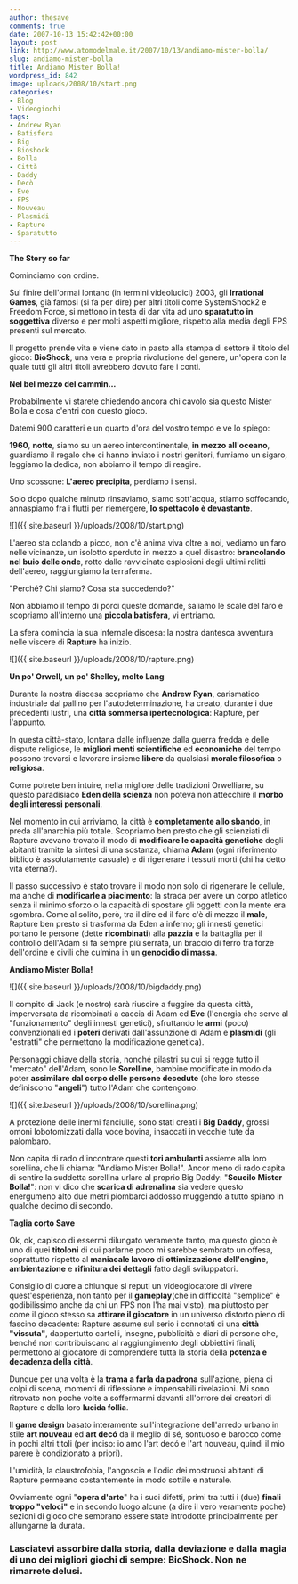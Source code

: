 ```yaml
---
author: thesave
comments: true
date: 2007-10-13 15:42:42+00:00
layout: post
link: http://www.atomodelmale.it/2007/10/13/andiamo-mister-bolla/
slug: andiamo-mister-bolla
title: Andiamo Mister Bolla!
wordpress_id: 842
image: uploads/2008/10/start.png
categories:
- Blog
- Videogiochi
tags:
- Andrew Ryan
- Batisfera
- Big
- Bioshock
- Bolla
- Città
- Daddy
- Decò
- Eve
- FPS
- Nouveau
- Plasmidi
- Rapture
- Sparatutto
---
```


**The Story so far**

Cominciamo con ordine.

Sul finire dell'ormai lontano (in termini videoludici) 2003, gli **Irrational Games**, già famosi (si fa per dire) per altri titoli come SystemShock2 e Freedom Force, si mettono in testa di dar vita ad uno **sparatutto in soggettiva** diverso e per molti aspetti migliore, rispetto alla media degli FPS presenti sul mercato.

Il progetto prende vita e viene dato in pasto alla stampa di settore il titolo del gioco: **BioShock**, una vera e propria rivoluzione del genere, un'opera con la quale tutti gli altri titoli avrebbero dovuto fare i conti.

**Nel bel mezzo del cammin...**

Probabilmente vi starete chiedendo ancora chi cavolo sia questo Mister Bolla e cosa c'entri con questo gioco.

Datemi 900 caratteri e un quarto d'ora del vostro tempo e ve lo spiego:

**1960**, **notte**, siamo su un aereo intercontinentale, **in mezzo all'oceano**, guardiamo il regalo che ci hanno inviato i nostri genitori, fumiamo un sigaro, leggiamo la dedica, non abbiamo il tempo di reagire.

Uno scossone: **L'aereo precipita**, perdiamo i sensi.

Solo dopo qualche minuto rinsaviamo, siamo sott'acqua, stiamo soffocando, annaspiamo fra i flutti per riemergere, **lo spettacolo è devastante**.

![]({{ site.baseurl }}/uploads/2008/10/start.png)

L'aereo sta colando a picco, non c'è anima viva oltre a noi, vediamo un faro nelle vicinanze, un isolotto sperduto in mezzo a quel disastro: **brancolando nel buio delle onde**, rotto dalle ravvicinate esplosioni degli ultimi relitti dell'aereo, raggiungiamo la terraferma.

"Perché? Chi siamo? Cosa sta succedendo?"

Non abbiamo il tempo di porci queste domande, saliamo le scale del faro e scopriamo all'interno una **piccola batisfera**, vi entriamo.

La sfera comincia la sua infernale discesa: la nostra dantesca avventura nelle viscere di **Rapture** ha inizio.

![]({{ site.baseurl }}/uploads/2008/10/rapture.png)

**Un po' Orwell, un po' Shelley, molto Lang**

Durante la nostra discesa scopriamo che **Andrew Ryan**, carismatico industriale dal pallino per l'autodeterminazione, ha creato, durante i due precedenti lustri, una **città sommersa ipertecnologica**: Rapture, per l'appunto.

In questa città-stato, lontana dalle influenze dalla guerra fredda e delle dispute religiose, le **migliori menti scientifiche** ed **economiche** del tempo possono trovarsi e lavorare insieme **libere** da qualsiasi **morale filosofica** o **religiosa**.

Come potrete ben intuire, nella migliore delle tradizioni Orwelliane, su questo paradisiaco **Eden della scienza** non poteva non attecchire il **morbo degli interessi  personali**.

Nel momento in cui arriviamo, la città è **completamente allo sbando**, in preda all'anarchia più totale. Scopriamo ben presto che gli scienziati di Rapture avevano trovato il modo di **modificare le capacità genetiche** degli abitanti tramite la sintesi di una sostanza, chiama **Adam** (ogni riferimento biblico è assolutamente casuale) e di rigenerare i tessuti morti (chi ha detto vita eterna?).

Il passo successivo è stato trovare il modo non solo di rigenerare le cellule, ma anche di **modificarle a piacimento**: la strada per avere un corpo atletico senza il minimo sforzo o la capacità di spostare gli oggetti con la mente era sgombra. Come al solito, però, tra il dire ed il fare c'è di mezzo il **male**, Rapture ben presto si trasforma da Eden a inferno; gli innesti genetici portano le persone (dette **ricombinati**) alla **pazzia** e la battaglia per il controllo dell'Adam si fa sempre più serrata, un braccio di ferro tra forze dell'ordine e civili che culmina in un **genocidio di massa**.

**Andiamo Mister Bolla!**

![]({{ site.baseurl }}/uploads/2008/10/bigdaddy.png)

Il compito di Jack (e nostro) sarà riuscire a fuggire da questa città, imperversata da ricombinati a caccia di Adam ed **Eve** (l'energia che serve al "funzionamento" degli innesti genetici), sfruttando le **armi** (poco) convenzionali ed i **poteri** derivati dall'assunzione di Adam e **plasmidi** (gli "estratti" che permettono la modificazione genetica).

Personaggi chiave della storia, nonché pilastri su cui si regge tutto il "mercato" dell'Adam, sono  le **Sorelline**, bambine modificate in modo da poter **assimilare dal corpo delle persone decedute** (che loro stesse definiscono "**angeli**") tutto l'Adam che contengono.

![]({{ site.baseurl }}/uploads/2008/10/sorellina.png)

A protezione delle inermi fanciulle, sono stati creati i **Big Daddy**, grossi omoni lobotomizzati dalla voce bovina, insaccati in vecchie tute da palombaro.

Non capita di rado d'incontrare questi **tori ambulanti** assieme alla loro sorellina, che li chiama: "Andiamo Mister Bolla!". Ancor meno di rado capita di sentire la suddetta sorellina urlare al proprio Big Daddy: "**Scucilo Mister Bolla!**": non vi dico che **scarica di adrenalina** sia vedere questo energumeno alto due metri piombarci addosso muggendo a tutto spiano in qualche decimo di secondo.

**Taglia corto Save**

Ok, ok, capisco di essermi dilungato veramente tanto, ma questo gioco è uno di quei **titoloni** di cui parlarne poco mi sarebbe sembrato un offesa, soprattutto rispetto al **maniacale lavoro** di **ottimizzazione dell'engine**, **ambientazione** e **rifinitura dei dettagli** fatto dagli sviluppatori.

Consiglio di cuore a chiunque si reputi un videogiocatore di vivere quest'esperienza, non tanto per il **gameplay**(che in difficoltà "semplice" è godibilissimo anche da chi un FPS non l'ha mai visto), ma piuttosto per come il gioco stesso sa **attirare il giocatore** in un universo distorto pieno di fascino decadente: Rapture assume sul serio i connotati di una **città "vissuta"**, dappertutto cartelli, insegne, pubblicità e diari di persone che, benché non contribuiscano al raggiungimento degli obbiettivi finali, permettono al giocatore di comprendere tutta la storia della **potenza e decadenza della città**.

Dunque per una volta è la **trama a farla da padrona** sull'azione, piena di colpi di scena, momenti di riflessione e impensabili rivelazioni. Mi sono ritrovato non poche volte a soffermarmi davanti all'orrore dei creatori di Rapture e della loro **lucida follia**.

Il **game design** basato interamente sull'integrazione dell'arredo urbano in stile **art nouveau** ed **art decó** da il meglio di sé, sontuoso e barocco come in pochi altri titoli (per inciso: io amo l'art decó e l'art nouveau, quindi il mio parere è condizionato a priori).

L'umidità, la claustrofobia, l'angoscia e l'odio dei mostruosi abitanti di Rapture permeano costantemente in modo sottile e naturale.

Ovviamente ogni "**opera d'arte**" ha i suoi difetti, primi tra tutti i (due) **finali troppo "veloci"** e in secondo luogo alcune (a dire il vero veramente poche) sezioni di gioco che sembrano essere state introdotte principalmente per allungarne la durata.

### **Lasciatevi assorbire dalla storia, dalla deviazione e dalla magia di uno dei migliori giochi di sempre: BioShock. Non ne rimarrete delusi.**

